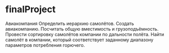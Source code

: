 # finalProject

Авиакомпания
Определить иерархию самолётов. Создать авиакомпанию. Посчитать общую вместимость и
грузоподъёмность. Провести сортировку самолётов компании по дальности полёта. Найти
самолёт в компании, который соответствует заданному диапазону параметров потребления
горючего.
